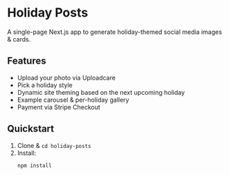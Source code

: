 # Holiday Posts

A single-page Next.js app to generate holiday-themed social media images & cards.

## Features
- Upload your photo via Uploadcare  
- Pick a holiday style  
- Dynamic site theming based on the next upcoming holiday  
- Example carousel & per-holiday gallery  
- Payment via Stripe Checkout  

## Quickstart
1. Clone & `cd holiday-posts`  
2. Install:  
   ```bash
   npm install
